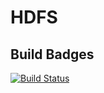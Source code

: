 HDFS
====

Build Badges
------------

[![Build Status](https://travis-ci.com/ParthKolekar/HDFS.svg?token=Q1u29espyf7tbTqAPYrP&branch=master)](https://travis-ci.com/ParthKolekar/HDFS)
